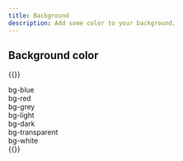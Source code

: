 ```yaml
---
title: Background
description: Add some color to your background.
---
```


## Background color

{{<example>}}
<div class="bg-blue p-3 mb-2">bg-blue</div>
<div class="bg-red p-3 mb-2">bg-red</div>
<div class="bg-grey p-3 mb-2">bg-grey</div>
<div class="bg-light p-3 mb-2">bg-light</div>
<div class="bg-dark text-white p-3 mb-2">bg-dark</div>
<div class="bg-transparent p-3">bg-transparent</div>
<div class="bg-white p-3">bg-white</div>
{{</example>}}
